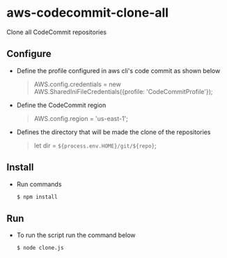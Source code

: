 # aws-codecommit-clone-all
Clone all CodeCommit repositories

## Configure

* Define the profile configured in aws cli's code commit as shown below
    > AWS.config.credentials = new AWS.SharedIniFileCredentials({profile: 'CodeCommitProfile'});
* Define the CodeCommit region
    > AWS.config.region = 'us-east-1';

* Defines the directory that will be made the clone of the repositories
    > let dir = `${process.env.HOME}/git/${repo}`;

## Install

* Run commands
    ```bash
    $ npm install
## Run

* To run the script run the command below
    ```bash
    $ node clone.js
